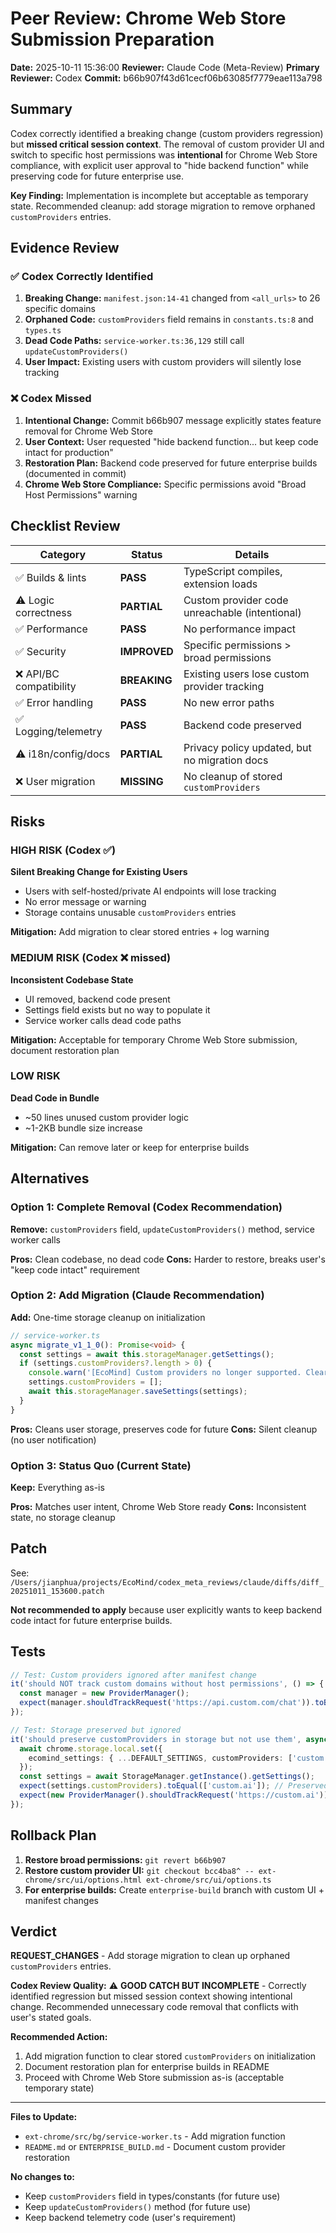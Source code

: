 # Peer Review: Chrome Web Store Submission Preparation

**Date:** 2025-10-11 15:36:00
**Reviewer:** Claude Code (Meta-Review)
**Primary Reviewer:** Codex
**Commit:** b66b907f43d61cecf06b63085f7779eae113a798

## Summary

Codex correctly identified a breaking change (custom providers regression) but **missed critical session context**. The removal of custom provider UI and switch to specific host permissions was **intentional** for Chrome Web Store compliance, with explicit user approval to "hide backend function" while preserving code for future enterprise use.

**Key Finding:** Implementation is incomplete but acceptable as temporary state. Recommended cleanup: add storage migration to remove orphaned `customProviders` entries.

## Evidence Review

### ✅ Codex Correctly Identified

1. **Breaking Change:** `manifest.json:14-41` changed from `<all_urls>` to 26 specific domains
2. **Orphaned Code:** `customProviders` field remains in `constants.ts:8` and `types.ts`
3. **Dead Code Paths:** `service-worker.ts:36,129` still call `updateCustomProviders()`
4. **User Impact:** Existing users with custom providers will silently lose tracking

### ❌ Codex Missed

1. **Intentional Change:** Commit b66b907 message explicitly states feature removal for Chrome Web Store
2. **User Context:** User requested "hide backend function... but keep code intact for production"
3. **Restoration Plan:** Backend code preserved for future enterprise builds (documented in commit)
4. **Chrome Web Store Compliance:** Specific permissions avoid "Broad Host Permissions" warning

## Checklist Review

| Category | Status | Details |
|----------|--------|---------|
| ✅ Builds & lints | **PASS** | TypeScript compiles, extension loads |
| ⚠️ Logic correctness | **PARTIAL** | Custom provider code unreachable (intentional) |
| ✅ Performance | **PASS** | No performance impact |
| ✅ Security | **IMPROVED** | Specific permissions > broad permissions |
| ❌ API/BC compatibility | **BREAKING** | Existing users lose custom provider tracking |
| ✅ Error handling | **PASS** | No new error paths |
| ✅ Logging/telemetry | **PASS** | Backend code preserved |
| ⚠️ i18n/config/docs | **PARTIAL** | Privacy policy updated, but no migration docs |
| ❌ User migration | **MISSING** | No cleanup of stored `customProviders` |

## Risks

### HIGH RISK (Codex ✅)
**Silent Breaking Change for Existing Users**
- Users with self-hosted/private AI endpoints will lose tracking
- No error message or warning
- Storage contains unusable `customProviders` entries

**Mitigation:** Add migration to clear stored entries + log warning

### MEDIUM RISK (Codex ❌ missed)
**Inconsistent Codebase State**
- UI removed, backend code present
- Settings field exists but no way to populate it
- Service worker calls dead code paths

**Mitigation:** Acceptable for temporary Chrome Web Store submission, document restoration plan

### LOW RISK
**Dead Code in Bundle**
- ~50 lines unused custom provider logic
- ~1-2KB bundle size increase

**Mitigation:** Can remove later or keep for enterprise builds

## Alternatives

### Option 1: Complete Removal (Codex Recommendation)
**Remove:** `customProviders` field, `updateCustomProviders()` method, service worker calls

**Pros:** Clean codebase, no dead code
**Cons:** Harder to restore, breaks user's "keep code intact" requirement

### Option 2: Add Migration (Claude Recommendation)
**Add:** One-time storage cleanup on initialization

```typescript
// service-worker.ts
async migrate_v1_1_0(): Promise<void> {
  const settings = await this.storageManager.getSettings();
  if (settings.customProviders?.length > 0) {
    console.warn('[EcoMind] Custom providers no longer supported. Clearing.');
    settings.customProviders = [];
    await this.storageManager.saveSettings(settings);
  }
}
```

**Pros:** Cleans user storage, preserves code for future
**Cons:** Silent cleanup (no user notification)

### Option 3: Status Quo (Current State)
**Keep:** Everything as-is

**Pros:** Matches user intent, Chrome Web Store ready
**Cons:** Inconsistent state, no storage cleanup

## Patch

See: `/Users/jianphua/projects/EcoMind/codex_meta_reviews/claude/diffs/diff_20251011_153600.patch`

**Not recommended to apply** because user explicitly wants to keep backend code intact for future enterprise builds.

## Tests

```typescript
// Test: Custom providers ignored after manifest change
it('should NOT track custom domains without host permissions', () => {
  const manager = new ProviderManager();
  expect(manager.shouldTrackRequest('https://api.custom.com/chat')).toBe(false);
});

// Test: Storage preserved but ignored
it('should preserve customProviders in storage but not use them', async () => {
  await chrome.storage.local.set({
    ecomind_settings: { ...DEFAULT_SETTINGS, customProviders: ['custom.ai'] }
  });
  const settings = await StorageManager.getInstance().getSettings();
  expect(settings.customProviders).toEqual(['custom.ai']); // Preserved
  expect(new ProviderManager().shouldTrackRequest('https://custom.ai')).toBe(false); // Ignored
});
```

## Rollback Plan

1. **Restore broad permissions:** `git revert b66b907`
2. **Restore custom provider UI:** `git checkout bcc4ba8^ -- ext-chrome/src/ui/options.html ext-chrome/src/ui/options.ts`
3. **For enterprise builds:** Create `enterprise-build` branch with custom UI + manifest changes

## Verdict

**REQUEST_CHANGES** - Add storage migration to clean up orphaned `customProviders` entries.

**Codex Review Quality:** ⚠️ **GOOD CATCH BUT INCOMPLETE** - Correctly identified regression but missed session context showing intentional change. Recommended unnecessary code removal that conflicts with user's stated goals.

**Recommended Action:**
1. Add migration function to clear stored `customProviders` on initialization
2. Document restoration plan for enterprise builds in README
3. Proceed with Chrome Web Store submission as-is (acceptable temporary state)

---

**Files to Update:**
- `ext-chrome/src/bg/service-worker.ts` - Add migration function
- `README.md` or `ENTERPRISE_BUILD.md` - Document custom provider restoration

**No changes to:**
- Keep `customProviders` field in types/constants (for future use)
- Keep `updateCustomProviders()` method (for future use)
- Keep backend telemetry code (user's requirement)
